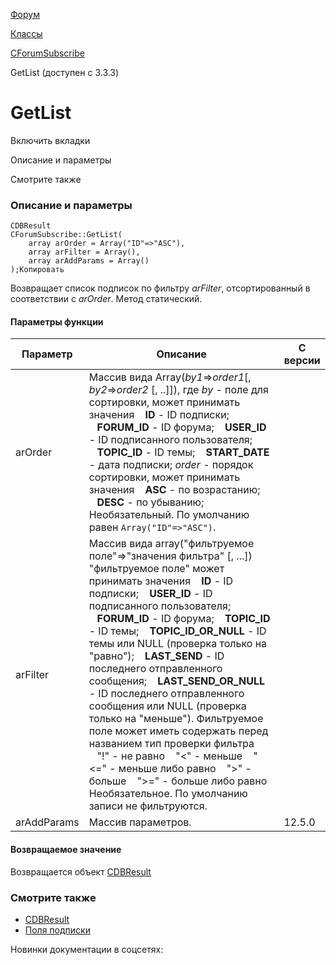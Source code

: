 [Форум](/api_help/forum/index.php)

[Классы](/api_help/forum/developer/index.php)

[CForumSubscribe](/api_help/forum/developer/cforumsubscribe/index.php)

GetList (доступен с 3.3.3)

GetList
=======

Включить вкладки

Описание и параметры

Смотрите также

### Описание и параметры

```
CDBResult
CForumSubscribe::GetList(
	array arOrder = Array("ID"=>"ASC"),
	array arFilter = Array(),
	array arAddParams = Array()
);Копировать
```

Возвращает список подписок по фильтру *arFilter*, отсортированный в соответствии с *arOrder*. Метод статический.

#### Параметры функции

| Параметр | Описание | С версии |
| --- | --- | --- |
| arOrder | Массив вида Array(*by1*=>*order1*[, *by2*=>*order2* [, ..]]), где    *by* - поле для сортировки, может принимать значения     **ID** - ID подписки;     **FORUM\_ID** - ID форума;     **USER\_ID** - ID подписанного пользователя;     **TOPIC\_ID** - ID темы;     **START\_DATE** - дата подписки;   *order* - порядок сортировки, может принимать значения     **ASC** - по возрастанию;     **DESC** - по убыванию;   Необязательный. По умолчанию равен `Array("ID"=>"ASC")`. |  |
| arFilter | Массив вида array("фильтруемое поле"=>"значения фильтра" [, ...])  "фильтруемое поле" может принимать значения     **ID** - ID подписки;     **USER\_ID** - ID подписанного пользователя;     **FORUM\_ID** - ID форума;     **TOPIC\_ID** - ID темы;     **TOPIC\_ID\_OR\_NULL** - ID темы или NULL (проверка только на "равно");     **LAST\_SEND** - ID последнего отправленного сообщения;     **LAST\_SEND\_OR\_NULL** - ID последнего отправленного сообщения или NULL (проверка только на "меньше").   Фильтруемое поле может иметь содержать перед названием тип проверки фильтра     "!" - не равно     "<" - меньше     "<=" - меньше либо равно     ">" - больше     ">=" - больше либо равно  Необязательное. По умолчанию записи не фильтруются. |  |
| arAddParams | Массив параметров. | 12.5.0 |

#### Возвращаемое значение

Возвращается объект [CDBResult](/api_help/main/reference/cdbresult/index.php)

### Смотрите также

* [CDBResult](/api_help/main/reference/cdbresult/index.php)
* [Поля подписки](/api_help/forum/fields.php#cforumsubscribe)

Новинки документации в соцсетях: